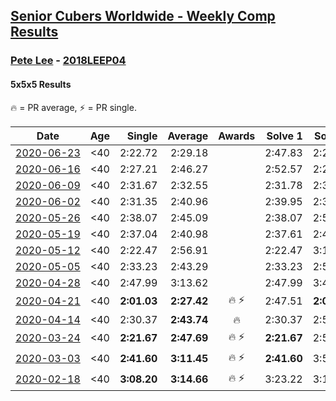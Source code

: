 <style>table {white-space: nowrap;}</style>

## [Senior Cubers Worldwide - Weekly Comp Results](/scw-comp/results/)
### [Pete Lee](../pete_lee.md) - [2018LEEP04](https://www.worldcubeassociation.org/persons/2018LEEP04?event=555)
#### 5x5x5 Results

🔥 = PR average, ⚡ = PR single.

| Date | Age | Single | Average | Awards | Solve 1 | Solve 2 | Solve 3 | Solve 4 | Solve 5 | Video |
| :--: | :--: | --: | --: | :--: | --: | --: | --: | --: | --: | :-- |
| [2020-06-23](../../results/555/2020-06-23.md) | <40 | 2:22.72 | 2:29.18 |  | 2:47.83 | 2:24.71 | 2:28.08 | 2:22.72 | 2:34.75 | [Link](https://www.facebook.com/events/268636114456043/permalink/270156004304054/) |
| [2020-06-16](../../results/555/2020-06-16.md) | <40 | 2:27.21 | 2:46.27 |  | 2:52.57 | 2:27.21 | 2:59.03 | DNS | DNS | [Link](https://www.facebook.com/events/256188575607890/permalink/257816232111791/) |
| [2020-06-09](../../results/555/2020-06-09.md) | <40 | 2:31.67 | 2:32.55 |  | 2:31.78 | 2:31.67 | 2:34.20 | DNS | DNS | [Link](https://www.facebook.com/events/1130228284009045/permalink/1132027397162467/) |
| [2020-06-02](../../results/555/2020-06-02.md) | <40 | 2:31.35 | 2:40.96 |  | 2:39.95 | 2:31.35 | 2:51.60 | DNS | DNS | [Link](https://www.facebook.com/events/573401076937046/permalink/575323583411462/) |
| [2020-05-26](../../results/555/2020-05-26.md) | <40 | 2:38.07 | 2:45.09 |  | 2:38.07 | 2:52.01 | 2:45.19 | DNS | DNS | [Link](https://www.facebook.com/events/637852836799991/permalink/639204779998130/) |
| [2020-05-19](../../results/555/2020-05-19.md) | <40 | 2:37.04 | 2:40.98 |  | 2:37.61 | 2:48.28 | 2:37.04 | DNS | DNS | [Link](https://www.facebook.com/events/201300894172579/permalink/202514160717919/) |
| [2020-05-12](../../results/555/2020-05-12.md) | <40 | 2:22.47 | 2:56.91 |  | 2:22.47 | 3:10.08 | 3:04.67 | 3:01.71 | 2:44.36 | [Link](https://www.facebook.com/events/276138643524223/permalink/277686280036126/) |
| [2020-05-05](../../results/555/2020-05-05.md) | <40 | 2:33.23 | 2:43.29 |  | 2:33.23 | 2:54.24 | 2:42.41 | DNS | DNS | [Link](https://www.facebook.com/events/557526585195168/permalink/559071345040692/) |
| [2020-04-28](../../results/555/2020-04-28.md) | <40 | 2:47.99 | 3:13.62 |  | 2:47.99 | 3:41.31 | 3:11.57 | DNS | DNS | [Link](https://www.facebook.com/events/543220986391837/permalink/545140746199861/) |
| [2020-04-21](../../results/555/2020-04-21.md) | <40 | **2:01.03** | **2:27.42** | 🔥 ⚡ | 2:47.51 | **2:01.03** | 2:33.71 | DNS | DNS | [Link](https://www.facebook.com/events/538096063773916/permalink/539805363602986/) |
| [2020-04-14](../../results/555/2020-04-14.md) | <40 | 2:30.37 | **2:43.74** | 🔥 | 2:30.37 | 2:58.85 | 2:42.02 | DNS | DNS | [Link](https://www.facebook.com/events/1400953806773430/permalink/1405529259649218/) |
| [2020-03-24](../../results/555/2020-03-24.md) | <40 | **2:21.67** | **2:47.69** | 🔥 ⚡ | **2:21.67** | 2:59.60 | 3:01.81 | DNS | DNS | [Link](https://www.facebook.com/events/5078365835514885/permalink/5108390359179099/) |
| [2020-03-03](../../results/555/2020-03-03.md) | <40 | **2:41.60** | **3:11.45** | 🔥 ⚡ | **2:41.60** | 3:58.48 | 2:54.29 | DNS | DNS | [Link](https://www.facebook.com/events/2637344919882558/permalink/2641118259505224/) |
| [2020-02-18](../../results/555/2020-02-18.md) | <40 | **3:08.20** | **3:14.66** | 🔥 ⚡ | 3:23.22 | 3:12.56 | **3:08.20** | DNS | DNS | [Link](https://www.facebook.com/events/538921670053895/permalink/541504683128927/) |


<!-- Global site tag (gtag.js) - Google Analytics -->
<script async src="https://www.googletagmanager.com/gtag/js?id=UA-86348435-3"></script>
<script>window.dataLayer = window.dataLayer || []; function gtag() {dataLayer.push(arguments);} gtag('js', new Date()); gtag('config', 'UA-86348435-3');</script>
